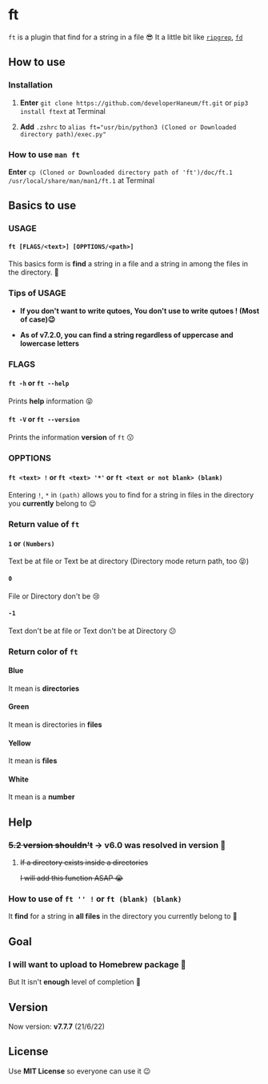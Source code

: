 # ft

`ft` is a plugin that find for a string in a file 😎 It a little bit like [`ripgrep`](https://github.com/BurntSushi/ripgrep), [`fd`](https://github.com/sharkdp/fd)
## How to use

### Installation

1. **Enter** `git clone https://github.com/developerHaneum/ft.git` or `pip3 install ftext` at Terminal

2. **Add** `.zshrc` to `alias ft="usr/bin/python3 (Cloned or Downloaded directory path)/exec.py"`

### How to use `man ft`

**Enter** `cp (Cloned or Downloaded directory path of 'ft')/doc/ft.1 /usr/local/share/man/man1/ft.1` at Terminal

## Basics to use

### USAGE

#### `ft [FLAGS/<text>] [OPPTIONS/<path>]`

This basics form is **find** a string in a file and a string in among the files in the directory. 🤩

### Tips of USAGE

- **If you don't want to write qutoes, You don't use to write  qutoes ! (Most of case)😉**

- **As of v7.2.0, you can find a string regardless of uppercase and lowercase letters**

### FLAGS

#### `ft -h` or `ft --help`

Prints **help** information 😝

#### `ft -V` or `ft --version`

Prints the information **version** of `ft` 😗

### OPPTIONS

#### `ft <text> !` or `ft <text> '*'` or `ft <text or not blank> (blank)`

Entering `!`, `*` in `(path)` allows you to find for a string in files in the directory you **currently** belong to 😌

### Return value of `ft`

#### `1` or `(Numbers)`

Text be at file or Text be at directory (Directory mode return path, too 😝)

#### `0`

File or Directory don't be 😢

#### `-1`

Text don't be at file or Text don't be at Directory 😕

### Return color of `ft`

#### Blue

It mean is **directories**

#### Green

It mean is directories in **files**

#### Yellow

It mean is **files**

#### White

It mean is a **number**

## Help

### ~~5.2 version shouldn't~~ -> **v6.0 was resolved in version** 🤩

1. ~~If a directory exists inside a directories~~

    ~~I will add this function ASAP 😭~~

### How to use of `ft '' !` or `ft (blank) (blank)`

It **find** for a string in **all files** in the directory you currently belong to 🥳

## Goal

### I will want to upload to Homebrew package 👻

But It isn't **enough** level of completion 🥲

## Version

Now version: **v7.7.7** (21/6/22)

## License

Use **MIT License** so everyone can use it 😉
